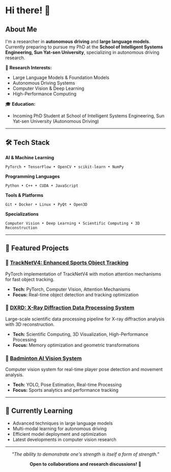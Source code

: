 # Hi there! 👋

## About Me

I'm a researcher in **autonomous driving** and **large language models**. Currently preparing to pursue my PhD at the **School of Intelligent Systems Engineering, Sun Yat-sen University**, specializing in autonomous driving research.

🔬 **Research Interests:**
- Large Language Models & Foundation Models
- Autonomous Driving Systems
- Computer Vision & Deep Learning
- High-Performance Computing

🎓 **Education:**
- Incoming PhD Student at School of Intelligent Systems Engineering, Sun Yat-sen University (Autonomous Driving)

---

## 🛠️ Tech Stack

**AI & Machine Learning**
```
PyTorch • TensorFlow • OpenCV • scikit-learn • NumPy
```

**Programming Languages**
```
Python • C++ • CUDA • JavaScript
```

**Tools & Platforms**
```
Git • Docker • Linux • PyQt • Open3D
```

**Specializations**
```
Computer Vision • Deep Learning • Scientific Computing • 3D Reconstruction
```

---

## 🚀 Featured Projects

### 🎯 [TrackNetV4: Enhanced Sports Object Tracking](https://github.com/username/tracknet-v4-pytorch)
PyTorch implementation of TrackNetV4 with motion attention mechanisms for fast object tracking.
- **Tech:** PyTorch, Computer Vision, Attention Mechanisms
- **Focus:** Real-time object detection and tracking optimization

### 🔬 [DXRD: X-Ray Diffraction Data Processing System](https://github.com/username/dxrd-system)
Large-scale scientific data processing pipeline for X-ray diffraction analysis with 3D reconstruction.
- **Tech:** Scientific Computing, 3D Visualization, High-Performance Processing
- **Focus:** Memory optimization and geometric transformations

### 🏸 [Badminton AI Vision System](https://github.com/username/badminton-ai-vision)
Computer vision system for real-time player pose detection and movement analysis.
- **Tech:** YOLO, Pose Estimation, Real-time Processing
- **Focus:** Sports analytics and performance tracking

---

## 🌱 Currently Learning

- Advanced techniques in large language models
- Multi-modal learning for autonomous driving
- Efficient model deployment and optimization
- Latest developments in computer vision research

---

<div align="center">

*"The ability to demonstrate one's strength is itself a form of strength."*

**Open to collaborations and research discussions!** 🤝

</div>
